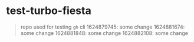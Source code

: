 # test-turbo-fiesta

> repo used for testing `gh` cli
1624879745: some change
1624881674: some change
1624881848: some change
1624882108: some change
